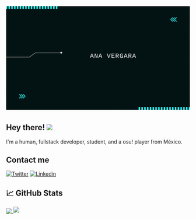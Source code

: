 <h1 align="center">
  <img src="assets/banner-git.gif" alt="Marton Lederer" />
</h1>

## Hey there! <img src="https://bestanimations.com/media/cats/1056407217cute-kitty-animated-gif-59.gif" width="25px">

I'm a human, fullstack developer, student,  and a osu! player from México.

## Contact me 
[![Twitter](https://img.shields.io/badge/Twitter-1DA1F2?style=for-the-badge&logo=twitter&logoColor=white)](https://twitter.com/intent/follow?screen_name=__anver)
[![Linkedin](https://img.shields.io/badge/LinkedIn-0077B5?style=for-the-badge&logo=linkedin&logoColor=white)](https://www.linkedin.com/in/anverdev)

## &#x1f4c8; GitHub Stats
<a href="https://github.com/MartinHeinz/MartinHeinz">
  <img align="center" src="https://github-readme-stats.vercel.app/api/top-langs/?username=anver-dev&theme=vue-dark&langs_count=3" />
</a>
<img height="180em" src="https://github-readme-stats.vercel.app/api?username=anver-dev&theme=vue-dark&show_icons=true&hide_border=true&&count_private=true&include_all_commits=true" />




